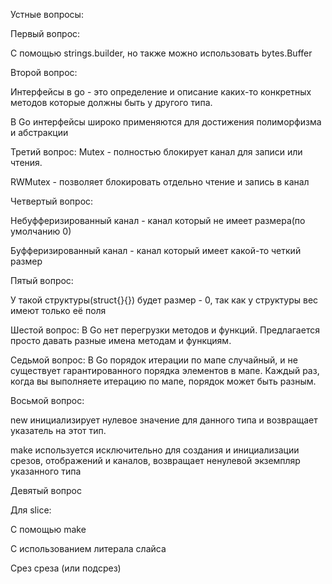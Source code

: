 Устные вопросы:

Первый вопрос:


С помощью strings.builder, но также можно использовать bytes.Buffer

Второй вопрос:

Интерфейсы в go - это определение и описание каких-то конкретных методов которые должны быть у другого типа. 

В Go интерфейсы широко применяются для достижения полиморфизма и абстракции

Третий вопрос:
Mutex - полностью блокирует канал для записи или чтения. 

RWMutex - позволяет блокировать отдельно чтение и запись в канал

Четвертый вопрос:

Небуфферизированный канал - канал который не имеет размера(по умолчанию 0)

Буфферизированный канал - канал который имеет какой-то четкий размер

Пятый вопрос:

У такой структуры(struct{}{}) будет размер - 0, так как у структуры вес имеют только её поля

Шестой вопрос:
В Go нет перегрузки методов и функций. Предлагается просто давать разные имена методам и функциям.

Седьмой вопрос:
В Go порядок итерации по мапе случайный, и не существует гарантированного порядка элементов в мапе. Каждый раз, когда вы выполняете итерацию по мапе, порядок может быть разным.

Восьмой вопрос:

new инициализирует нулевое значение для данного типа и возвращает указатель на этот тип. 

make используется исключительно для создания и инициализации срезов, отображений и каналов, возвращает ненулевой экземпляр указанного типа

Девятый вопрос

Для slice:

С помощью make

С использованием литерала слайса

Срез среза (или подсрез)





